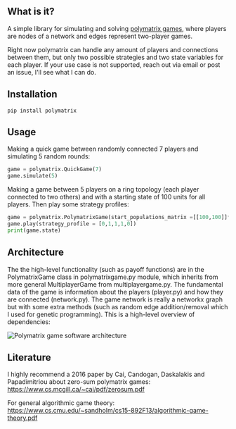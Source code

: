 ## What is it?
A simple library for simulating and solving [polymatrix games](https://en.wikipedia.org/wiki/Succinct_game#Polymatrix_games), where players are nodes of a network and edges represent two-player games.

Right now polymatrix can handle any amount of players and connections between them, but only two possible strategies and two state variables for each player. If your use case is not supported, reach out via email or post an issue, I'll see what I can do.

## Installation
```
pip install polymatrix
```

## Usage

Making a quick game between randomly connected 7 players and simulating 5 random rounds:

```python
game = polymatrix.QuickGame(7)
game.simulate(5)
```

Making a game between 5 players on a ring topology (each player connected to two others) and with a starting state of 100 units for all players. Then play some strategy profiles:

```python
game = polymatrix.PolymatrixGame(start_populations_matrix =[[100,100]]*5, topology="ring")
game.play(strategy_profile = [0,1,1,1,0])
print(game.state)
```

## Architecture

The the high-level functionality (such as payoff functions) are in the PolymatrixGame class in polymatrixgame.py module, which inherits from more general MultiplayerGame from multiplayergame.py. The fundamental data of the game is information about the players (player.py) and how they are connected (network.py). The game network is really a networkx graph but with some extra methods (such as random edge addition/removal which I used for genetic programming). This is a high-level overview of dependencies:

![Polymatrix game software architecture](https://github.com/python-polymatrix-games/polymatrix-games/blob/main/corpgame-architecture.png "Polymatrix game software architecture")


## Literature

I highly recommend a 2016 paper by Cai, Candogan, Daskalakis and Papadimitriou about zero-sum polymatrix games: https://www.cs.mcgill.ca/~cai/pdf/zerosum.pdf

For general algorithmic game theory: https://www.cs.cmu.edu/~sandholm/cs15-892F13/algorithmic-game-theory.pdf


